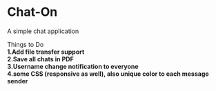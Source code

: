 # Chat-On
A simple chat application 

Things to Do<br>
<b>1.Add file transfer support</b><br>
<b>2.Save all chats in PDF</b><br>
<b>3.Username change notification to everyone</b><br>
<b>4.some CSS (responsive as well), also unique color to each message sender</b><br>